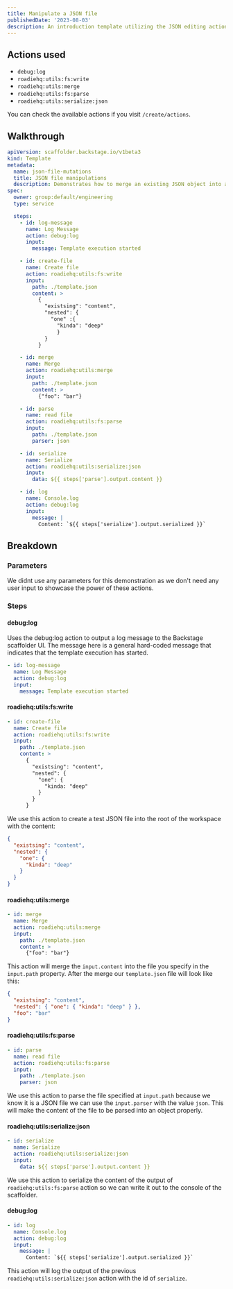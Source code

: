 ```yaml
---
title: Manipulate a JSON file
publishedDate: '2023-08-03'
description: An introduction template utilizing the JSON editing actions
---
```


## Actions used

- `debug:log`
- `roadiehq:utils:fs:write`
- `roadiehq:utils:merge`
- `roadiehq:utils:fs:parse`
- `roadiehq:utils:serialize:json`

You can check the available actions if you visit `/create/actions`.

## Walkthrough

```yaml
apiVersion: scaffolder.backstage.io/v1beta3
kind: Template
metadata:
  name: json-file-mutations
  title: JSON file manipulations
  description: Demonstrates how to merge an existing JSON object into a JSON file in the workspace
spec:
  owner: group:default/engineering
  type: service

  steps:
    - id: log-message
      name: Log Message
      action: debug:log
      input:
        message: Template execution started

    - id: create-file
      name: Create file
      action: roadiehq:utils:fs:write
      input:
        path: ./template.json
        content: >
          {
            "existsing": "content",
            "nested": {
              "one" :{
                "kinda": "deep"
                }
            }
          }

    - id: merge
      name: Merge
      action: roadiehq:utils:merge
      input:
        path: ./template.json
        content: >
          {"foo": "bar"}

    - id: parse
      name: read file
      action: roadiehq:utils:fs:parse
      input:
        path: ./template.json
        parser: json

    - id: serialize
      name: Serialize
      action: roadiehq:utils:serialize:json
      input:
        data: ${{ steps['parse'].output.content }}

    - id: log
      name: Console.log
      action: debug:log
      input:
        message: |
          Content: `${{ steps['serialize'].output.serialized }}`
```

## Breakdown

### Parameters

We didnt use any parameters for this demonstration as we don't need any user input to showcase the power of these actions.

### Steps

#### debug:log

Uses the debug:log action to output a log message to the Backstage scaffolder UI. The message here is a general hard-coded message that indicates that the template execution has started.

```yaml
- id: log-message
  name: Log Message
  action: debug:log
  input:
    message: Template execution started
```

#### roadiehq:utils:fs:write

```yaml
- id: create-file
  name: Create file
  action: roadiehq:utils:fs:write
  input:
    path: ./template.json
    content: >
      {
        "existsing": "content",
        "nested": {
          "one": {
            "kinda: "deep"
          }
        }
      }
```

We use this action to create a test JSON file into the root of the workspace with the content:

```json
{
  "existsing": "content",
  "nested": {
    "one": {
      "kinda": "deep"
    }
  }
}
```

#### roadiehq:utils:merge

```yaml
- id: merge
  name: Merge
  action: roadiehq:utils:merge
  input:
    path: ./template.json
    content: >
      {"foo": "bar"}
```

This action will merge the `input.content` into the file you specify in the `input.path` property. After the merge our `template.json` file will look like this:

```json
{
  "existsing": "content",
  "nested": { "one": { "kinda": "deep" } },
  "foo": "bar"
}
```

#### roadiehq:utils:fs:parse

```yaml
- id: parse
  name: read file
  action: roadiehq:utils:fs:parse
  input:
    path: ./template.json
    parser: json
```

We use this action to parse the file specified at `input.path` because we know it is a JSON file we can use the `input.parser` with the value `json`. This will make the content of the file to be parsed into an object properly.

#### roadiehq:utils:serialize:json

```yaml
- id: serialize
  name: Serialize
  action: roadiehq:utils:serialize:json
  input:
    data: ${{ steps['parse'].output.content }}
```

We use this action to serialize the content of the output of `roadiehq:utils:fs:parse` action so we can write it out to the console of the scaffolder.

#### debug:log

```yaml
- id: log
  name: Console.log
  action: debug:log
  input:
    message: |
      Content: `${{ steps['serialize'].output.serialized }}`
```

This action will log the output of the previous `roadiehq:utils:serialize:json` action with the id of `serialize`.
